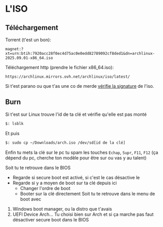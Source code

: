 # L'ISO

## Téléchargement

Torrent (t'est un bon):
```
magnet:?xt=urn:btih:7920acc28f0ec4d75ac0e0edd82789092cf8ded1&dn=archlinux-2025.09.01-x86_64.iso
```

Téléchargement http (prendre le fichier x86_64.iso): 
```
https://archlinux.mirrors.ovh.net/archlinux/iso/latest/
```

Si t'est parano ou que t'as une co de merde [vérifie la signature](https://wiki.archlinux.org/title/Installation_guide#Verify_signature) de l'iso.

## Burn
Si t'est sur Linux trouve l'id de ta clé et vérifie qu'elle est pas monté
```sh
$: lsblk
```

Et puis
```sh
$: sudo cp ~/Downloads/arch.iso /dev/sd[id de la clé]
```

Enfin tu mets la clé sur le pc tu spam les touches `Echap`, `Supr`, `F11`, `F12` (ça dépend du pc, cherche ton modèle pour être sur ou vas y au talent)

Soit tu te retrouve dans le BIOS 
- Regarde si secure boot est activé, si c'est le cas désactive le
- Regarde si y a moyen de boot sur ta clé depuis ici
	- Changer l'ordre de boot
	- Booter sur la clé directement
Soit tu te retrouve dans le menu de boot avec
1. Windows boot manager, ou la distro que t'avais
2. UEFI Device Arch...
Tu choisi bien sur Arch et si ça marche pas faut désactiver secure boot dans le BIOS
